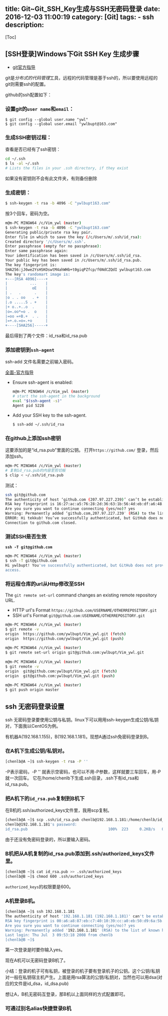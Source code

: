 title: Git~Git_SSH_Key生成与SSH无密码登录
date: 2016-12-03 11:00:19
category: [Git]
tags:
    - ssh
description:
---
[Toc]

## [SSH登录]Windows下Git SSH Key 生成步骤
 
* [git官方指导](https://help.github.com/articles/generating-an-ssh-key/)
 
git是*分布式的代码管理*工具，远程的代码管理是基于ssh的，所以要使用远程的git则需要ssh的配置。
 
github的ssh配置如下：
 
###  设置git的`user name`和`email`：
```
$ git config --global user.name "ywl"
$ git config --global user.email "ywlbupt@163.com"
```
###  生成SSH密钥过程： 

查看是否已经有了ssh密钥：

```bash
cd ~/.ssh
$ ls -al ~/.ssh 
# Lists the files in your .ssh directory, if they exist
```    

如果没有密钥则不会有此文件夹，有则备份删除 

###  生成密钥：
``` bash
$ ssh-keygen -t rsa -b 4096 -C "ywlbupt163.com"
```
按3个回车，密码为空。
 
``` bash
m@m-PC MINGW64 /c/Vim_ywl (master)
$ ssh-keygen -t rsa -b 4096 -C "ywlbupt163.com"
Generating public/private rsa key pair.
Enter file in which to save the key (/c/Users/m/.ssh/id_rsa):
Created directory '/c/Users/m/.ssh'.
Enter passphrase (empty for no passphrase):
Enter same passphrase again:
Your identification has been saved in /c/Users/m/.ssh/id_rsa.
Your public key has been saved in /c/Users/m/.ssh/id_rsa.pub.
The key fingerprint is:
SHA256:jJ6we2YsHSKOswtM4ahWHb+t0giqPZfcp/f6NdCZQdI ywlbupt163.com
The key's randomart image is:
+---[RSA 4096]----+
|          ...    |
|           oE    |
| .   .      .    |
|o . . oo   . +   |
|.o .....S . +    |
|+ o..+..o  .     |
|o=.oo*=o .  o    |
|=oo =+B.+  . .   |
|=+.o.=o=.+o      |
+----[SHA256]-----+
```
最后得到了两个文件：id_rsa和id_rsa.pub

###  添加密钥到`ssh-agent`

ssh-add 文件名需要之前输入密码。

[全面-官方指导](https://help.github.com/articles/generating-a-new-ssh-key-and-adding-it-to-the-ssh-agent/#adding-your-ssh-key-to-the-ssh-agent)

* Ensure ssh-agent is enabled:
    ```bash
    m@m-PC MINGW64 /c/Vim_ywl (master)
    # start the ssh-agent in the background
    eval "$(ssh-agent -s)"
    Agent pid 5228
    ```
* Add your SSH key to the ssh-agent.
    ```bash
    $ ssh-add ~/.ssh/id_rsa
    ```
###  在github上添加ssh密钥

这要添加的是“id_rsa.pub”里面的公钥。 打开`https://github.com/` 登录，然后添加ssh。

``` bash
m@m-PC MINGW64 /c/Vim_ywl (master)
# 复制id_rsa.pub的内容至剪切板
$ clip < ~/.ssh/id_rsa.pub
```
测试：
 
``` bash
ssh git@github.com
The authenticity of host ‘github.com (207.97.227.239)’ can’t be established.
RSA key fingerprint is 16:27:ac:a5:76:28:2d:36:63:1b:56:4d:eb:df:a6:48.
Are you sure you want to continue connecting (yes/no)? yes
Warning: Permanently added ‘github.com,207.97.227.239′ (RSA) to the list of known hosts.
ERROR: Hi tekkub! You’ve successfully authenticated, but GitHub does not provide shell access
Connection to github.com closed.
```
###  测试SSH是否生效

**`ssh -T git@github.com`**

``` bash
m@m-PC MINGW64 /c/Vim_ywl (master)
$ ssh -T git@github.com
Hi ywlbupt! You've successfully authenticated, but GitHub does not provide shell
access.
```
 
###  将远程仓库的url从Http修改至SSH
 
The `git remote set-url` command changes an existing remote repository URL.
* HTTP url's Format
    `https://github.com/USERNAME/OTHERREPOSITORY.git`
* SSH url's Format
    `git@github.com:USERNAME/OTHERREPOSITORY.git`
 
``` bash
m@m-PC MINGW64 /c/Vim_ywl (master)
$ git remote -v
origin  https://github.com/ywlbupt/Vim_ywl.git (fetch)
origin  https://github.com/ywlbupt/Vim_ywl.git (push)
 
m@m-PC MINGW64 /c/Vim_ywl (master)
$ git remote set-url origin git@github.com:ywlbupt/Vim_ywl.git
 
m@m-PC MINGW64 /c/Vim_ywl (master)
$ git remote -v
origin  git@github.com:ywlbupt/Vim_ywl.git (fetch)
origin  git@github.com:ywlbupt/Vim_ywl.git (push)
 
m@m-PC MINGW64 /c/Vim_ywl (master)
$ git push origin master
```

## ssh 无密码登录设置

ssh 无密码登录要使用公钥与私钥。linux下可以用用ssh-keygen生成公钥/私钥对，下面我以CentOS为例。

有机器A(192.168.1.155)，B(192.168.1.181)。现想A通过ssh免密码登录到B。

### 在A机下生成公钥/私钥对。
``` bash
[chenlb@A ~]$ ssh-keygen -t rsa -P ''
```

-P表示密码，-P '' 就表示空密码，也可以不用-P参数，这样就要三车回车，用-P就一次回车。
它在/home/chenlb下生成.ssh目录，.ssh下有id_rsa和id_rsa.pub。

### 把A机下的`id_rsa.pub`复制到B机下

在B机的.ssh/authorized_keys文件里，我用scp复制。
``` bash
[chenlb@A ~]$ scp .ssh/id_rsa.pub chenlb@192.168.1.181:/home/chenlb/id_rsa.pub 
chenlb@192.168.1.181's password:
id_rsa.pub                                    100%  223     0.2KB/s   00:00
```

由于还没有免密码登录的，所以要输入密码。

### B机把从A机复制的id_rsa.pub添加到.ssh/authorized_keys文件里。
``` bash
[chenlb@B ~]$ cat id_rsa.pub >> .ssh/authorized_keys
[chenlb@B ~]$ chmod 600 .ssh/authorized_keys
```

`authorized_keys`的权限要是600。

### A机登录B机。

``` bash
[chenlb@A ~]$ ssh 192.168.1.181
The authenticity of host '192.168.1.181 (192.168.1.181)' can't be established.
RSA key fingerprint is 00:a6:a8:87:eb:c7:40:10:39:cc:a0:eb:50:d9:6a:5b.
Are you sure you want to continue connecting (yes/no)? yes
Warning: Permanently added '192.168.1.181' (RSA) to the list of known hosts.
Last login: Thu Jul  3 09:53:18 2008 from chenlb
[chenlb@B ~]$
```

第一次登录是时要你输入yes。

现在A机可以无密码登录B机了。

小结：登录的机子可有私钥，被登录的机子要有登录机子的公钥。这个公钥/私钥对一般在私钥宿主机产生。上面是用rsa算法的公钥/私钥对，当然也可以用dsa(对应的文件是id_dsa，id_dsa.pub)

想让A，B机无密码互登录，那B机以上面同样的方式配置即可。

### 可通过别名alias快捷登录B机
